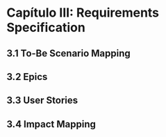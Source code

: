 # Capítulo III: Requirements Specification

## 3.1 To-Be Scenario Mapping

## 3.2 Epics

## 3.3 User Stories

## 3.4 Impact Mapping
